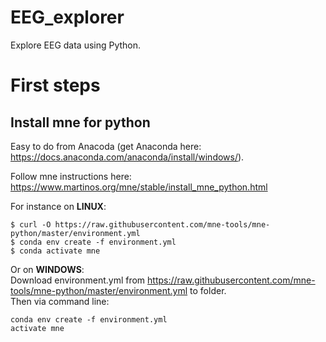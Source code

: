 # EEG_explorer
Explore EEG data using Python. 

# First steps
## Install mne for python
Easy to do from Anacoda (get Anaconda here: https://docs.anaconda.com/anaconda/install/windows/).  

Follow mne instructions here: https://www.martinos.org/mne/stable/install_mne_python.html  

For instance on **LINUX**:  
```
$ curl -O https://raw.githubusercontent.com/mne-tools/mne-python/master/environment.yml
$ conda env create -f environment.yml
$ conda activate mne
```

Or on **WINDOWS**:  
Download environment.yml from https://raw.githubusercontent.com/mne-tools/mne-python/master/environment.yml to folder.  
Then via command line:
```
conda env create -f environment.yml
activate mne
```
